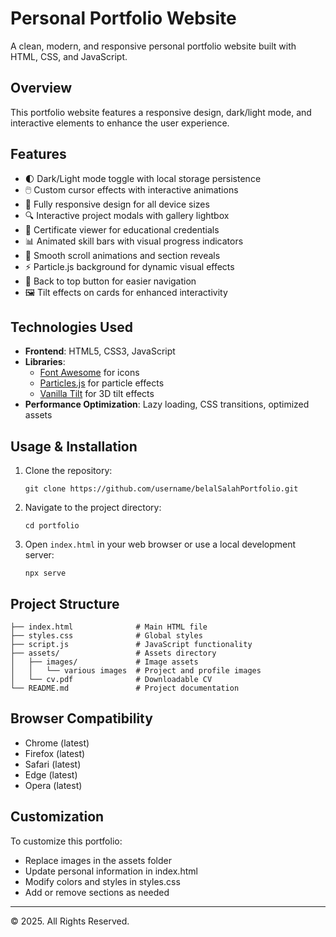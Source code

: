 # Personal Portfolio Website

A clean, modern, and responsive personal portfolio website built with HTML, CSS, and JavaScript.

## Overview

This portfolio website features a responsive design, dark/light mode, and interactive elements to enhance the user experience.



## Features

- 🌓 Dark/Light mode toggle with local storage persistence
- 🖱️ Custom cursor effects with interactive animations
- 📱 Fully responsive design for all device sizes
- 🔍 Interactive project modals with gallery lightbox
- 📄 Certificate viewer for educational credentials
- 📊 Animated skill bars with visual progress indicators
- 💫 Smooth scroll animations and section reveals
- ⚡ Particle.js background for dynamic visual effects
- 🔼 Back to top button for easier navigation
- 🖼️ Tilt effects on cards for enhanced interactivity

## Technologies Used

- **Frontend**: HTML5, CSS3, JavaScript
- **Libraries**: 
  - [Font Awesome](https://fontawesome.com/) for icons
  - [Particles.js](https://vincentgarreau.com/particles.js/) for particle effects
  - [Vanilla Tilt](https://micku7zu.github.io/vanilla-tilt.js/) for 3D tilt effects
- **Performance Optimization**: Lazy loading, CSS transitions, optimized assets

## Usage & Installation

1. Clone the repository:
   ```
   git clone https://github.com/username/belalSalahPortfolio.git
   ```

2. Navigate to the project directory:
   ```
   cd portfolio
   ```

3. Open `index.html` in your web browser or use a local development server:
   ```
   npx serve
   ```

## Project Structure

```
├── index.html              # Main HTML file
├── styles.css              # Global styles
├── script.js               # JavaScript functionality
├── assets/                 # Assets directory
│   ├── images/             # Image assets
│   │   └── various images  # Project and profile images
│   └── cv.pdf              # Downloadable CV
└── README.md               # Project documentation
```

## Browser Compatibility

- Chrome (latest)
- Firefox (latest)
- Safari (latest)
- Edge (latest)
- Opera (latest)

## Customization

To customize this portfolio:
- Replace images in the assets folder
- Update personal information in index.html
- Modify colors and styles in styles.css
- Add or remove sections as needed

---

© 2025. All Rights Reserved. 